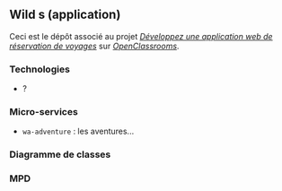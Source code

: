 ## Wild s (application)

Ceci est le dépôt associé au projet [_Développez une application web de réservation de voyages_](https://openclassrooms.com/fr/projects/developpez-une-application-web-de-reservation-de-voyages)
sur [_OpenClassrooms_](https://www.openclassrooms.com).


### Technologies

- ?


### Micro-services

- `wa-adventure` : les aventures...


### Diagramme de classes


### MPD
